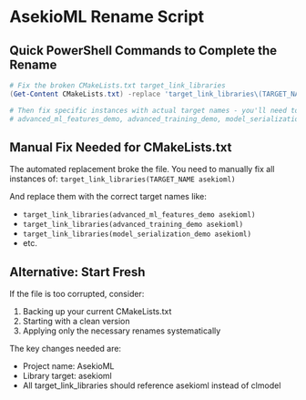 # AsekioML Rename Script

## Quick PowerShell Commands to Complete the Rename

```powershell
# Fix the broken CMakeLists.txt target_link_libraries
(Get-Content CMakeLists.txt) -replace 'target_link_libraries\(TARGET_NAME asekioml\)', 'target_link_libraries($1 asekioml)' | Set-Content CMakeLists.txt

# Then fix specific instances with actual target names - you'll need to manually fix these:
# advanced_ml_features_demo, advanced_training_demo, model_serialization_demo, etc.
```

## Manual Fix Needed for CMakeLists.txt

The automated replacement broke the file. You need to manually fix all instances of:
`target_link_libraries(TARGET_NAME asekioml)`

And replace them with the correct target names like:
- `target_link_libraries(advanced_ml_features_demo asekioml)`
- `target_link_libraries(advanced_training_demo asekioml)`
- `target_link_libraries(model_serialization_demo asekioml)`
- etc.

## Alternative: Start Fresh

If the file is too corrupted, consider:
1. Backing up your current CMakeLists.txt
2. Starting with a clean version
3. Applying only the necessary renames systematically

The key changes needed are:
- Project name: AsekioML
- Library target: asekioml
- All target_link_libraries should reference asekioml instead of clmodel
